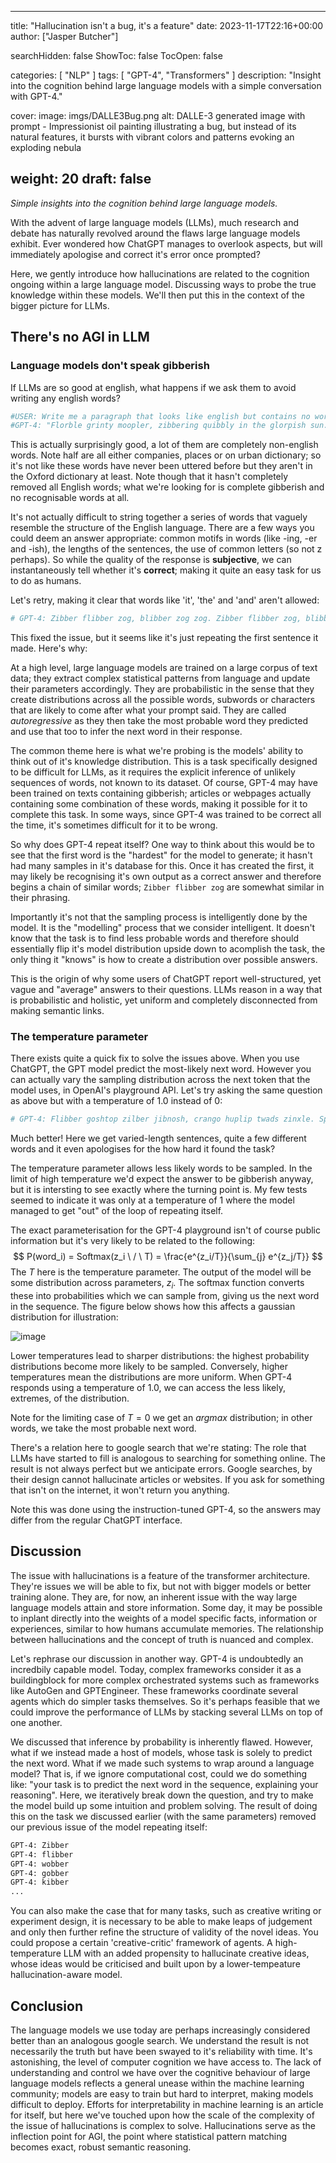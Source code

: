 
---
title: "Hallucination isn't a bug, it's a feature"
date: 2023-11-17T22:16+00:00
author: ["Jasper Butcher"]

searchHidden: false
ShowToc: false
TocOpen: false

categories: [ "NLP" ]
tags: [ "GPT-4", "Transformers" ]
description: "Insight into the cognition behind large language models with a simple conversation with GPT-4."

cover:
  image: imgs/DALLE3Bug.png
  alt: DALLE-3 generated image with prompt - Impressionist oil painting illustrating a bug, but instead of its natural features, it bursts with vibrant colors and patterns evoking an exploding nebula

weight: 20
draft: false
---

*Simple insights into the cognition behind large language models.*

With the advent of large language models (LLMs), much research and debate has naturally revolved around the flaws large language models exhibit. Ever wondered how ChatGPT manages to overlook aspects, but will immediately apologise and correct it's error once prompted? 

Here, we gently introduce how hallucinations are related to the cognition ongoing within a large language model. Discussing ways to probe the true knowledge within these models. We'll then put this in the context of the bigger picture for LLMs.

## There's no AGI in LLM
### Language models don't speak gibberish

If LLMs are so good at english, what happens if we ask them to avoid writing any english words?

```bash
#USER: Write me a paragraph that looks like english but contains no words in the english dictionary
#GPT-4: "Florble grinty moopler, zibbering quibbly in the glorpish sun. Bingle zorps flibbered,  brintly under the zorgish moon. Jibberish blorps, frinting and glabbering, zorped the quibbly flibber. Grinty blorpish, the moopler zorped, zibbering glorpishly in the brintly sun.
```

This is actually surprisingly good, a lot of them are completely non-english words. Note half are all either companies, places or on urban dictionary; so it's not like these words have never been uttered before but they aren't in the Oxford dictionary at least. Note though that it hasn't completely removed all English words; what we're looking for is complete gibberish and no recognisable words at all. 

It's not actually difficult to string together a series of words that vaguely resemble the structure of the English language. There are a few ways you could deem an answer appropriate: common motifs in words (like -ing, -er and -ish), the lengths of the sentences, the use of common letters (so not z perhaps). So while the quality of the response is **subjective**, we can instantaneously tell whether it's **correct**; making it quite an easy task for us to do as humans.

Let's retry, making it clear that words like 'it', 'the' and 'and' aren't allowed:

```bash
# GPT-4: Zibber flibber zog, blibber zog zog. Zibber flibber zog, blibber zog zog. Zibber flibber zog, blibber zog zog. Zibber flibber zog, blibber zog zog. Zibber flibber zog, blibber zog zog. Zibber flibber zog, blibber zog zog. Zibber flibber zog, blibber zog zog.
```

This fixed the issue, but it seems like it's just repeating the first sentence it made. Here's why:

At a high level, large language models are trained on a large corpus of text data; they extract complex statistical patterns from language and update their parameters accordingly. They are probabilistic in the sense that they create distributions across all the possible words, subwords or characters that are likely to come after what your prompt said. They are called *autoregressive* as they then take the most probable word they predicted and use that too to infer the next word in their response.

The common theme here is what we're probing is the models' ability to think out of it's knowledge distribution. This is a task specifically designed to be difficult for LLMs, as it requires the explicit inference of unlikely sequences of words, not known to its dataset. Of course, GPT-4 may have been trained on texts containing gibberish; articles or webpages actually containing some combination of these words, making it possible for it to complete this task. In some ways, since GPT-4 was trained to be correct all the time, it's sometimes difficult for it to be wrong.

So why does GPT-4 repeat itself? One way to think about this would be to see that the first word is the "hardest" for the model to generate; it hasn't had many samples in it's database for this. Once it has created the first, it may likely be recognising it's own output as a correct answer and therefore begins a chain of similar words; `Zibber flibber zog` are somewhat similar in their phrasing.

Importantly it's not that the sampling process is intelligently done by the model. It is the "modelling" process that we consider intelligent. It doesn't know that the task is to find less probable words and therefore should essentially flip it's model distribution upside down to acomplish the task, the only thing it "knows" is how to create a distribution over possible answers. 

This is the origin of why some users of ChatGPT report well-structured, yet vague and "average" answers to their questions. LLMs reason in a way that is probabilistic and holistic, yet uniform and completely disconnected from making semantic links.

### The temperature parameter
There exists quite a quick fix to solve the issues above. When you use ChatGPT, the GPT model predict the most-likely next word. However you can actually vary the sampling distribution across the next token that the model uses, in OpenAI's playground API. Let's try asking the same question as above but with a temperature of 1.0 instead of 0:

```bash
# GPT-4: Flibber goshtop zilber jibnosh, crango huplip twads zinxle. Sproggle zuntip, yalgrin bobble gupshoe floxil. Zebnork quaflit vungnip, splingo wognip rindle yublop. Ghiblon tufnip wablon, dwindle zoplit yibber quopxin. Jindle blop gixnip, flob wipsin yipble zuntop. I'm sorry if I misunderstood, but it's quite challenging.
```

Much better! Here we get varied-length sentences, quite a few different words and it even apologises for the how hard it found the task?

The temperature parameter allows less likely words to be sampled. In the limit of high temperature we'd expect the answer to be gibberish anyway, but it is intersting to see exactly where the turning point is. My few tests seemed to indicate it was only at a temperature of 1 where the model managed to get "out" of the loop of repeating itself.

The exact parameterisation for the GPT-4 playground isn't of course public information but it's very likely to be related to the following:
$$
P(word_i) = Softmax(z_i \ / \ T) = \frac{e^{z_i/T}}{\sum_{j} e^{z_j/T}}
$$
The $T$ here is the temperature parameter. The output of the model will be some distribution across parameters, $z_i$. The softmax function converts these into probabilities which we can sample from, giving us the next word in the sequence. The figure below shows how this affects a gaussian distribution for illustration:

![image](/posts/hallucination/softmax.png)

Lower temperatures lead to sharper distributions: the highest probability distributions become more likely to be sampled. Conversely, higher temperatures mean the distributions are more uniform. When GPT-4 responds using a temperature of 1.0, we can access the less likely, extremes, of the distribution.

Note for the limiting case of $T=0$ we get an $argmax$ distribution; in other words, we take the most probable next word.

There's a relation here to google search that we're stating: The role that LLMs have started to fill is analogous to searching for something online. The result is not always perfect but we anticipate errors. Google searches, by their design cannot hallucinate articles or websites. If you ask for something that isn't on the internet, it won't return you anything. 

Note this was done using the instruction-tuned GPT-4, so the answers may differ from the regular ChatGPT interface.

## Discussion

The issue with hallucinations is a feature of the transformer architecture. They're issues we will be able to fix, but not with bigger models or better training alone. They are, for now, an inherent issue with the way large language models attain and store information. Some day, it may be possible to inplant directly into the weights of a model specific facts, information or experiences, similar to how humans accumulate memories. The relationship between hallucinations and the concept of truth is nuanced and complex. 

Let's rephrase our discussion in another way. GPT-4 is undoubtedly an incredbily capable model. Today, complex frameworks consider it as a buildingblock for more complex orchestrated systems such as frameworks like AutoGen and GPTEngineer. These frameworks coordinate several agents which do simpler tasks themselves. So it's perhaps feasible that we could improve the performance of LLMs by stacking several LLMs on top of one another.

We discussed that inference by probability is inherently flawed. However, what if we instead made a host of models, whose task is solely to predict the next word. What if we made such systems to wrap around a language model? That is, if we ignore computational cost, could we do something like: "your task is to predict the next word in the sequence, explaining your reasoning". Here, we iteratively break down the question, and try to make the model build up some intuition and problem solving. The result of doing this on the task we discussed earlier (with the same parameters) removed our previous issue of the model repeating itself: 

```bash
GPT-4: Zibber 
GPT-4: flibber 
GPT-4: wobber 
GPT-4: gobber 
GPT-4: kibber
...
```

You can also make the case that for many tasks, such as creative writing or experiment design, it is necessary to be able to make leaps of judgement and only then further refine the structure of validity of the novel ideas. You could propose a certain 'creative-critic' framework of agents. A high-temperature LLM with an added propensity to hallucinate creative ideas, whose ideas would be criticised and built upon by a lower-tempeature hallucination-aware model.

## Conclusion
The language models we use today are perhaps increasingly considered better than an analogous google search. We understand the result is not necessarily the truth but have been swayed to it's reliability with time. It's astonishing, the level of computer cognition we have access to. The lack of understanding and control we have over the cognitive behaviour of large language models reflects a general unease within the machine learning community; models are easy to train but hard to interpret, making models difficult to deploy. Efforts for interpretability in machine learning is an article for itself, but here we've touched upon how the scale of the complexity of the issue of hallucinations is complex to solve. Hallucinations serve as the inflection point for AGI, the point where statistical pattern matching becomes exact, robust semantic reasoning.